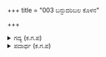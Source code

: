 +++
title = "003 ಬನ್ದುದರಿಬಲ ಕೊಳನ"

+++

<details><summary>ಗದ್ಯ (ಕ.ಗ.ಪ) </summary>

3. ಶತ್ರುಸೈನ್ಯ ಕೊಳದ ದಡಕ್ಕೆ ಬಂದು ಸರೋವರವನ್ನು ಮುತ್ತಿತು. ಸರೋವರವನ್ನು ಬಂಧಿಸಿರುವಂತಿದ್ದ ಸೈನಿಕರು ಅಬ್ಬರಕ್ಕೆ ಭೂಮಿಸೀಳುವಂತೆ ಬೊಬ್ಬಿರಿದರು. ಧರ್ಮರಾಜನು ಪಲ್ಲಕ್ಕಿಯಲ್ಲಿ ಬಂದು, ಅರ್ಜುನ, ಭೀಮ, ನಕುಲ ಸºದೇವ, ಕೃಷ್ಣ, ಸಾತ್ಯಕಿ, ಧೃಷ್ಟದ್ಯುಮ್ನ ಶಿಖಂಡಿಗಳ ಸಹಿತ ನಿಂತನು.
</details>

<details><summary>ಪದಾರ್ಥ (ಕ.ಗ.ಪ) </summary>

ವೇಢೈಸು-ಸುತ್ತುವರಿ, ಆವರಿಸು, ಮುತ್ತು
</details>
